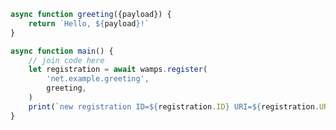 <script>
import '~/styles/code.scss'
</script>

```js
async function greeting({payload}) {
    return `Hello, ${payload}!`
}

async function main() {
    // join code here
    let registration = await wamps.register(
        'net.example.greeting',
        greeting,
    )
    print(`new registration ID=${registration.ID} URI=${registration.URI}`)
}
```
